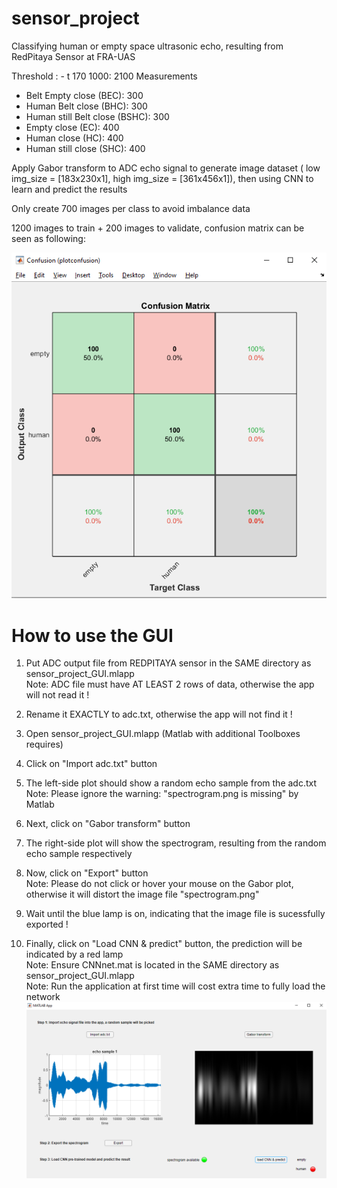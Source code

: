 # sensor_project
Classifying human or empty space ultrasonic echo, resulting from RedPitaya Sensor at FRA-UAS

Threshold : - t 170 1000: 2100 Measurements
- Belt Empty close (BEC): 300
- Human Belt close (BHC): 300
- Human still Belt close (BSHC): 300
- Empty close  (EC): 400 
- Human close (HC): 400
- Human still close (SHC): 400

Apply Gabor transform to ADC echo signal to generate image dataset ( low img_size = [183x230x1], high img_size = [361x456x1]), then using CNN to learn and predict the results

Only create 700 images per class to avoid imbalance data

1200 images to train + 200 images to validate, confusion matrix can be seen as following:

![alt text](https://github.com/long2811/sensor_project/blob/main/result/confusionmatrixhighresolution.PNG)

# How to use the GUI
1. Put ADC output file from REDPITAYA sensor in the SAME directory as sensor_project_GUI.mlapp\
Note: ADC file must have AT LEAST 2 rows of data, otherwise the app will not read it !

2. Rename it EXACTLY to adc.txt, otherwise the app will not find it !

3. Open sensor_project_GUI.mlapp (Matlab with additional Toolboxes requires)

4. Click on "Import adc.txt" button

5. The left-side plot should show a random echo sample from the adc.txt\
Note: Please ignore the warning: "spectrogram.png is missing" by Matlab

6. Next, click on "Gabor transform" button

7. The right-side plot will show the spectrogram, resulting from the random echo sample respectively

8. Now, click on "Export" button\
Note: Please do not click or hover your mouse on the Gabor plot, otherwise it will distort the image file "spectrogram.png"

9. Wait until the blue lamp is on, indicating that the image file is sucessfully exported !

10. Finally, click on "Load CNN & predict" button, the prediction will be indicated by a red lamp\
Note: Ensure CNNnet.mat is located in the SAME directory as sensor_project_GUI.mlapp\
Note: Run the application at first time will cost extra time to fully load the network
![alt text](https://github.com/long2811/sensor_project/blob/main/result/sensor_project_app.PNG)
